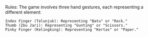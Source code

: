 Rules:
The game involves three hand gestures, each representing a different element:

    Index Finger (Telunjuk): Representing "Batu" or "Rock."
    Thumb (Ibu Jari): Representing "Gunting" or "Scissors."
    Pinky Finger (Kelingking): Representing "Kertas" or "Paper."
